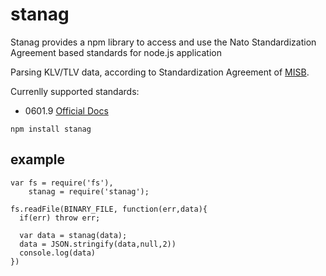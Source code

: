 # stanag

Stanag provides a npm library  to access and use the Nato Standardization Agreement based standards for node.js application

Parsing KLV/TLV data, according to Standardization Agreement of [MISB](http://www.gwg.nga.mil/misb/).

Currenlly supported standards:
 - 0601.9 [Official Docs](http://www.gwg.nga.mil/misb/docs/standards/ST0601.9.pdf)

```
npm install stanag
```


## example

```
var fs = require('fs'),
    stanag = require('stanag');

fs.readFile(BINARY_FILE, function(err,data){
  if(err) throw err;

  var data = stanag(data);
  data = JSON.stringify(data,null,2))
  console.log(data)
})
```
